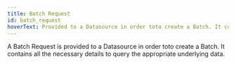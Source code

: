 ```yaml
---
title: Batch Request
id: batch_request
hoverText: Provided to a Datasource in order toto create a Batch. It contains all the necessary details to query the appropriate underlying data.
---
```


A Batch Request is provided to a Datasource in order toto create a Batch. It contains all the necessary details to query the appropriate underlying data.